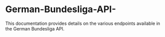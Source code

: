 # German-Bundesliga-API-
This documentation provides details on the various endpoints available in the German Bundesliga API.
